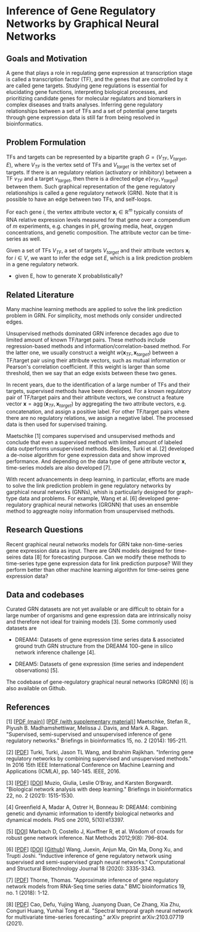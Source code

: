 
# Inference of Gene Regulatory Networks by Graphical Neural Networks


## Goals and Motivation

A gene that plays a role in regulating gene expression at transcription stage is called a transcription factor (TF), and the genes that are controlled by it are called gene targets. Studying gene regulations is essential for elucidating gene functions, interpreting biological processes, and prioritizing candidate genes for molecular regulators and biomarkers in complex diseases and traits analyses. Inferring gene regulatory relationships between a set of TFs and a set of potential gene targets through gene expression data is still far from being resolved in bioinformatics.

## Problem Formulation

TFs and targets can be represented by a bipartite graph $G = (V_{TF}, V_{target}, E)$, where $V_{TF}$ is the vertex setd of TFs and $V_{target}$ is the vertex set of targets. If there is an regulatory relation (activatory or inhibitory) between a TF $v_{TF}$ and a target $v_{target}$, then there is a directed edge $e(v_{TF}, v_{target})$ between them. Such graphical representation of the gene regulatory relationships is called a gene regulatory network (GRN). Note that it is possible to have an edge between two TFs, and self-loops.

For each gene $i$, the vertex attribute vector $\boldsymbol{x}_i \in \mathbb{R} ^m$ typically consists of RNA relative expression levels measured for that gene over a compendium of $m$ experiments, e.g. changes in pH, growing media, heat, oxygen concentrations, and genetic composition. The attribute vector can be time-series as well.

Given a set of TFs $V_{TF}$, a set of targets $V_{target}$ and their attribute vectors $\boldsymbol{x} _i$ for $i \in V$, we want to infer the edge set $E$, which is a link prediction problem in a gene regulatory network.

- given E, how to generate X probablistically?

## Related Literature

Many machine learning methods are applied to solve the link prediction problem in GRN. For simplicity, most methods only consider undirected edges.

Unsupervised methods dominated GRN inference decades ago due to limited amount of known TF/target pairs. These methods include regression-based methods and information/correlation-based method. For the latter one, we usually construct a weight $w(\boldsymbol{x} _{TF}, \boldsymbol{x} _{target})$ between a TF/target pair using their attribute vectors, such as mutual information or Pearson's correlation coefficient. If this weight is larger than some threshold, then we say that an edge exists between these two genes.

In recent years, due to the identification of a large number of TFs and their targets, supervised methods have been developed. For a known regulatory pair of TF/target pairs and their attribute vectors, we construct a feature vector $\boldsymbol{x} = \operatorname{agg}(\boldsymbol{x} _{TF}, \boldsymbol{x} _{target})$ by aggregating the two attribute vectors, e.g. concatenation, and assign a positive label. For other TF/target pairs where there are no regulatory relations, we assign a negative label. The processed data is then used for supervised training.

Maetschke [1] compares supervised and unsupervised methods and conclude that even a supervised method with limited amount of labeled data outperforms unsupervised methods. Besides, Turki et al. [2] developed a de-noise algorithm for gene expression data and show improved performance. And depending on the data type of gene attribute vector $\boldsymbol{x}$, time-series models are also developed [7].

With recent advancements in deep learning, in particular, efforts are made to solve the link prediction problem in gene regulatory networks by garphical neural networks (GNNs), whish is particularly designed for graph-type data and problems. For example, Wang et al. [6] developed gene-regulatory graphical neural networks (GRGNN) that uses an ensemble method to aggreagte noisy information from unsupervised methods.

## Research Questions

Recent graphical neural networks models for GRN take non-time-series gene expression data as input. There are GNN models designed for time-seires data [8] for forecasting purpose. Can we modify these methods to time-series type gene expression data for link prediction purpose? Will they perform better than other machine learning algorithm for time-seires gene expression data?


## Data and codebases

Curated GRN datasets are not yet available or are difficult to obtain for a large number of organisms and gene expression data are intrinsically noisy and therefore not ideal for training models [3]. Some commonly used datasets are

- DREAM4: Datasets of gene expression time series data & associated ground truth GRN structure from the DREAM4 100-gene in silico network inference challenge [4].

- DREAM5: Datasets of gene expression (time series and independent observations) [5].

The codebase of gene-regulatory graphical neural networks (GRGNN) [6] is also available on Github.


## References

[1] [[PDF (main)](https://nbviewer.jupyter.org/github/dennissxz/gene-regulatory-networks/blob/main/reading/grn-ssu.pdf)] [[PDF (with supplementary material)](https://arxiv.org/pdf/1301.1083.pdf)] Maetschke, Stefan R., Piyush B. Madhamshettiwar, Melissa J. Davis, and Mark A. Ragan. "Supervised, semi-supervised and unsupervised inference of gene regulatory networks." Briefings in bioinformatics 15, no. 2 (2014): 195-211.

[2] [[PDF](https://web.njit.edu/~wangj/publications/ARTICLES/ICMLA2016.pdf)] Turki, Turki, Jason TL Wang, and Ibrahim Rajikhan. "Inferring gene regulatory networks by combining supervised and unsupervised methods." In 2016 15th IEEE International Conference on Machine Learning and Applications (ICMLA), pp. 140-145. IEEE, 2016.

[3] [[PDF](https://nbviewer.jupyter.org/github/dennissxz/gene-regulatory-networks/blob/main/reading/bio-net-dl.pdf)] [[DOI](https://doi.org/10.1093/bib/bbaa257)] Muzio, Giulia, Leslie O’Bray, and Karsten Borgwardt. "Biological network analysis with deep learning." Briefings in bioinformatics 22, no. 2 (2021): 1515-1530.

[4] Greenfield A, Madar A, Ostrer H, Bonneau R: DREAM4: combining genetic and dynamic information to identify biological networks and dynamical models. PloS one 2010, 5(10):e13397.

[5] [[DOI](https://www.nature.com/articles/nmeth.2016)] Marbach D, Costello J, Ku«ffner R, et al. Wisdom of crowds for robust gene network inference. Nat Methods 2012;9(8): 796–804.

[6] [[PDF](https://nbviewer.jupyter.org/github/dennissxz/gene-regulatory-networks/blob/main/reading/grn-grgnn.pdf)] [[DOI](https://www.sciencedirect.com/science/article/pii/S200103702030444X?via%3Dihub)] [[Github](https://github.com/juexinwang/GRGNN)] Wang, Juexin, Anjun Ma, Qin Ma, Dong Xu, and Trupti Joshi. "Inductive inference of gene regulatory network using supervised and semi-supervised graph neural networks." Computational and Structural Biotechnology Journal 18 (2020): 3335-3343.

[7] [[PDF](https://bmcbioinformatics.biomedcentral.com/track/pdf/10.1186/s12859-018-2125-2.pdf)] Thorne, Thomas. "Approximate inference of gene regulatory network models from RNA-Seq time series data." BMC bioinformatics 19, no. 1 (2018): 1-12.

[8] [[PDF](https://papers.nips.cc/paper/2020/file/cdf6581cb7aca4b7e19ef136c6e601a5-Paper.pdf)] Cao, Defu, Yujing Wang, Juanyong Duan, Ce Zhang, Xia Zhu, Conguri Huang, Yunhai Tong et al. "Spectral temporal graph neural network for multivariate time-series forecasting." arXiv preprint arXiv:2103.07719 (2021).
